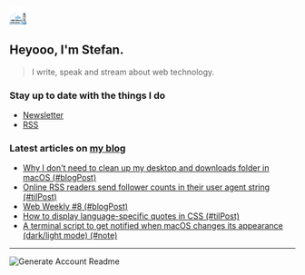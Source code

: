 <img alt width="30" height="30" src="https://raw.githubusercontent.com/stefanjudis/stefanjudis/main/screenshot.png">

## Heyooo, I'm Stefan.

> I write, speak and stream about web technology.

### Stay up to date with the things I do

- [Newsletter](https://www.stefanjudis.com/newsletter/)
- [RSS](https://www.stefanjudis.com/feeds/)

### Latest articles on [my blog](https://www.stefanjudis.com)

<!-- BLOG-POST-LIST:START -->
- [Why I don't need to clean up my desktop and downloads folder in macOS (#blogPost)](https://www.stefanjudis.com/blog/why-i-dont-need-to-clean-up-my-desktop-and-downloads-folder-in-macos/)
- [Online RSS readers send follower counts in their user agent string (#tilPost)](https://www.stefanjudis.com/today-i-learned/online-rss-readers-send-follower-counts-in-their-user-agent-string/)
- [Web Weekly #8 (#blogPost)](https://www.stefanjudis.com/blog/web-weekly-8/)
- [How to display language-specific quotes in CSS (#tilPost)](https://www.stefanjudis.com/today-i-learned/how-to-use-language-dependent-quotes-in-css/)
- [A terminal script to get notified when macOS changes its appearance (dark/light mode) (#note)](https://www.stefanjudis.com/notes/a-terminal-script-to-get-notified-when-macos-changes-its-appearance-dark/)
<!-- BLOG-POST-LIST:END -->

---

![Generate Account Readme](https://github.com/stefanjudis/stefanjudis/workflows/Generate%20Account%20Readme/badge.svg)
